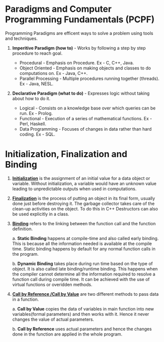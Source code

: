 # Paradigms and Computer Programming Fundamentals (PCPF)

Programming Paradigms are efficent ways to solve a problem using tools and techniques. <br>

1. <b>Imperitive Paradigm (how to)</b> - Works by following a step by step procedure to reach goal.
   * Procedural - Emphasis on Procedure. Ex - C, C++, Java.
   * Object Oriented - Emphasis on making objects and classes to do computations on. Ex - Java, C++.
   * Parallel Processing - Multiple procedures running together (threads). Ex - Java, NESL.

2. <b>Declarative Paradigm (what to do)</b> - Expresses logic without taking about how to do it.
   * Logical - Consists on a knowledge base over which queries can be run. Ex - Prolog.
   * Functional - Execution of a series of mathematical functions. Ex - Perl, Haskell.
   * Data Programming - Focuses of changes in data rather than hard coding. Ex - SQL.

# Initialization, Finalization and Binding

1. <b><a href = "https://github.com/AbhigyanBafna/collegeLabs/blob/main/SY/PCPF/1_Basics/2_initFinalBinding.cpp">Initialization</a></b> is the assignment of an initial value for a data object or variable. Without initialization, a variable 
would have an unknown value leading to unpredictable outputs when used in computations.

2. <b><a href = "https://github.com/AbhigyanBafna/collegeLabs/blob/main/SY/PCPF/1_Basics/2_initFinalBinding.cpp">Finalization</a></b> is the process of putting an object in its final form, usually done just before destroying it. The garbage collector 
takes care of the clean-up activities on the object. To do this in C++ Destructors can also be used explicitly in a class.

3. <b><a href = "https://github.com/AbhigyanBafna/collegeLabs/blob/main/SY/PCPF/1_Basics/2_initFinalBinding.cpp">Binding</a></b> refers to the linking between the function call and the function definition. <br>

   a. <b>Static Binding</b> happens at compile-time and also called early binding. This is because all 
   the information needed is available at the compile time. Static binding happens by default for any normal 
   function calls in the program. <br>
   
   b. <b>Dynamic Binding</b> takes place during run time based on the type of object. It is also called late binding/runtime binding. This happens 
   when the compiler cannot determine all the information required to resolve a function call during compile time. It can be achieved with 
   the use of virtual functions or overidden methods.

4. <b><a href = "https://github.com/AbhigyanBafna/collegeLabs/blob/main/SY/PCPF/1_Basics/1_callByRefVal.c">Call by Reference /Call by Value</a></b> are two different methods to pass data in a function.<br>

   a. <b>Call by Value</b> copies the data of variables in main function into new variables(formal parameters) and then works with it. Hence
   it never changes the value of actual parameters.  <br>
   
   b. <b>Call by Reference</b> uses actual parameters and hence the changes done in the function are applied in the whole program.

